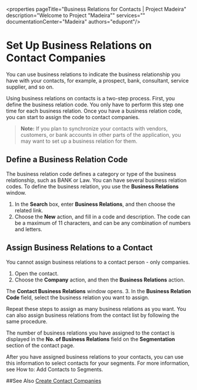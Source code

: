 <properties
                pageTitle="Business Relations for Contacts | Project Madeira" 
                description="Welcome to Project "Madeira"" 
                services="" 
                documentationCenter="Madeira"
                authors="edupont"/>
                
# Set Up Business Relations on Contact Companies
You can use business relations to indicate the business relationship you have with your contacts, for example, a prospect, bank, consultant, service supplier, and so on. 

Using business relations on contacts is a two-step process. First, you define the business relation code. You only have to perform this step one time for each business relation. Once you have a business relation code, you can start to assign the code to contact companies. 

>**Note:** If you plan to synchronize your contacts with vendors, customers, or bank accounts in other parts of the application, you may want to set up a business relation for them.

## Define a Business Relation Code
The business relation code defines a category or type of the business relationship, such as BANK or Law. You can have several business relation codes. To define the business relation, you use the **Business Relations** window. 
1. In the **Search** box, enter **Business Relations**, and then choose the related link.
2. Choose the **New** action, and fill in a code and description. The code can be a maximum of 11 characters, and can be any combination of numbers and letters.

## Assign Business Relations to a Contact
You cannot assign business relations to a contact person - only companies.
1. Open the contact.
2. Choose the **Company** action, and then the **Business Relations** action.

  The **Contact Business Relations** window opens.
3. In the **Business Relation Code** field, select the business relation you want to assign.

  Repeat these steps to assign as many business relations as you want. You can also assign business relations from the contact list by following the same procedure.

The number of business relations you have assigned to the contact is displayed in the **No. of Business Relations** field on the **Segmentation** section of the contact page.

After you have assigned business relations to your contacts, you can use this information to select contacts for your segments. For more information, see How to: Add Contacts to Segments. 

##See Also
[Create Contact Companies](marketing-create-contact-companies.md)
